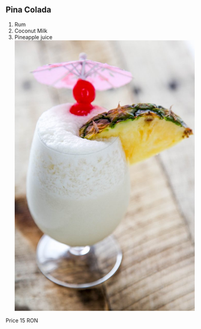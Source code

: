 ##	Pina Colada
1.	Rum
2.	Coconut Milk	
3.	Pineapple juice
![alt text](../images/pina-colada.jpg)

Price 15 RON